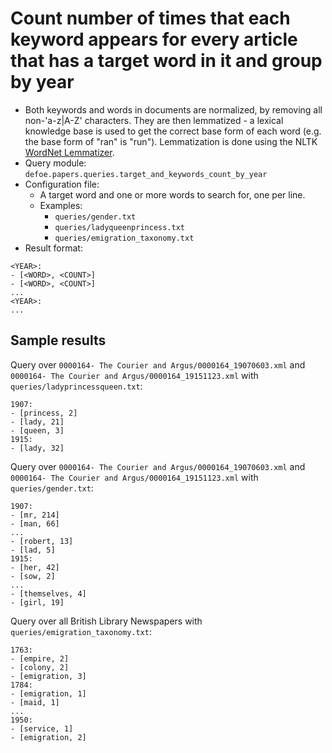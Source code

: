 # Count number of times that each keyword appears for every article that has a target word in it and group by year

* Both keywords and words in documents are normalized, by removing all non-'a-z|A-Z' characters. They are then lemmatized - a lexical knowledge base is used to get the correct base form of each word (e.g. the base form of "ran" is "run"). Lemmatization is done using the NLTK [WordNet Lemmatizer](https://www.nltk.org/api/nltk.stem.html#module-nltk.stem.wordnet).
* Query module: `defoe.papers.queries.target_and_keywords_count_by_year`
* Configuration file:
  - A target word and one or more words to search for, one per line.
  - Examples:
    - `queries/gender.txt`
    - `queries/ladyqueenprincess.txt`
    - `queries/emigration_taxonomy.txt`
* Result format:

```
<YEAR>:
- [<WORD>, <COUNT>]
- [<WORD>, <COUNT>]
...
<YEAR>:
...
```

## Sample results

Query over `0000164- The Courier and Argus/0000164_19070603.xml` and `0000164- The Courier and Argus/0000164_19151123.xml` with `queries/ladyprincessqueen.txt`:

```
1907:
- [princess, 2]
- [lady, 21]
- [queen, 3]
1915:
- [lady, 32]
```

Query over `0000164- The Courier and Argus/0000164_19070603.xml` and `0000164- The Courier and Argus/0000164_19151123.xml` with `queries/gender.txt`:

```
1907:
- [mr, 214]
- [man, 66]
...
- [robert, 13]
- [lad, 5]
1915:
- [her, 42]
- [sow, 2]
...
- [themselves, 4]
- [girl, 19]
```

Query over all British Library Newspapers with `queries/emigration_taxonomy.txt`:

```
1763:
- [empire, 2]
- [colony, 2]
- [emigration, 3]
1784:
- [emigration, 1]
- [maid, 1]
...
1950:
- [service, 1]
- [emigration, 2]
```
